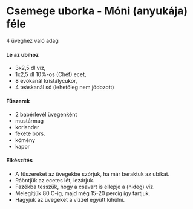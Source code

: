 # Csemege uborka - Móni (anyukája) féle
4 üveghez való adag

#### Lé az ubihoz
- 3x2,5 dl víz, 
- 1x2,5 dl 10%-os (Chéf) ecet, 
- 8 evőkanál kristálycukor, 
- 4 teáskanál só (lehetőleg nem jódozott) 

#### Fűszerek
- 2 babérlevél üvegenként
- mustármag
- koriander
- fekete bors.
- kömény
- kapor

#### Elkészítés
- A fűszereket az üvegekbe szórjuk, ha már beraktuk az ubikat. 
- Ráöntjük az ecetes lét, lezárjuk. 
- Fazékba tesszük, hogy a csavart is ellepje a (hideg) víz.
- Melegítjük 80 C-ig, majd még 15-20 percig így tartjuk.
- Hagyjuk az üvegeket a vízzel együtt kihűlni.

